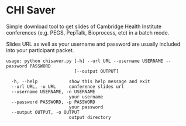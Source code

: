 CHI Saver
=========

Simple download tool to get slides of Cambridge Health Institute conferences (e.g. PEGS, PepTalk, Bioprocess, etc)
in a batch mode.

Slides URL as well as your username and password are usually included into your participant packet.

```
usage: python chisaver.py [-h] --url URL --username USERNAME --password PASSWORD
                          [--output OUTPUT]

  -h, --help            show this help message and exit
  --url URL, -u URL     conference slides url
  --username USERNAME, -n USERNAME
                        your username
  --password PASSWORD, -p PASSWORD
                        your password
  --output OUTPUT, -o OUTPUT
                        output directory
```